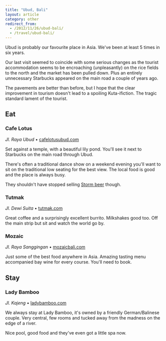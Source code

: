 ```yaml
---
title: "Ubud, Bali"
layout: article
category: other
redirect_from:
  - /2012/11/26/ubud-bali/
  - /travel/ubud-bali/
---
```


Ubud is probably our favourite place in Asia. We've been at least 5 times in six years.

Our last visit seemed to coincide with some serious changes as the tourist accommodation seems to be encroaching (unpleasantly) on the rice fields to the north and the market has been pulled down. Plus an entirely unnecessary Starbucks appeared on the main road a couple of years ago.

The pavements are better than before, but I hope that the clear improvement in tourism doesn't lead to a spoiling Kuta-ifiction. The tragic standard lament of the tourist.

## Eat

### Cafe Lotus

_Jl. Raya Ubud_ • [cafelotusubud.com](http://cafelotusubud.com)

Set against a temple, with a beautiful lily pond. You'll see it next to Starbucks on the main road through Ubud.

There's often a traditional dance show on a weekend evening you'll want to sit on the traditional low seating for the best view. The local food is good and the place is always busy.

They shouldn't have stopped selling [Storm beer](http://stormbeer.net) though.

### Tutmak

_Jl. Dewi Suita_ • [tutmak.com](http://tutmak.com)

Great coffee and a surprisingly excellent burrito. Milkshakes good too. Off the main strip but sit and watch the world go by.

### Mozaic

_Jl. Raya Sanggingan_ • [mozaicbali.com](http://mozaicbali.com)

Just some of the best food anywhere in Asia. Amazing tasting menu accompanied bay wine for every course. You'll need to book.

## Stay

### Lady Bamboo

_Jl. Kajeng_ • [ladybamboo.com](http://ladybamboo.com)

We always stay at Lady Bamboo, it's owned by a friendly German/Balinese couple. Very central, few rooms and tucked away from the madness on the edge of a river.

Nice pool, good food and they've even got a little spa now.

